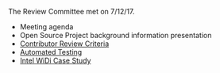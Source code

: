 The Review Committee met on 7/12/17. 
- Meeting agenda
- Open Source Project background information presentation
- [Contributor Review Criteria](https://github.com/gregorbj/VisionEval/wiki/Goals-and-Objectives-of-VisionEval-Model-System)
- [Automated Testing](https://github.com/gregorbj/VisionEval/wiki/Automated-Testing)
- [Intel WiDi Case Study](https://github.com/gregorbj/VisionEval/wiki/Intel-WiDi-Case-Study)